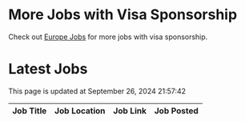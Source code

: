 # More Jobs with Visa Sponsorship

Check out [Europe Jobs](https://github.com/sureshparimi/europejobs#latest-jobs) for more jobs with visa sponsorship.

# Latest Jobs

This page is updated at September 26, 2024 21:57:42

| Job Title | Job Location | Job Link | Job Posted |
| --- | --- | --- | --- |
